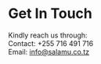 # Get In Touch

Kindly reach us through:
<br>
Contact: +255 716 491 716
<br>
Email: info@salamu.co.tz